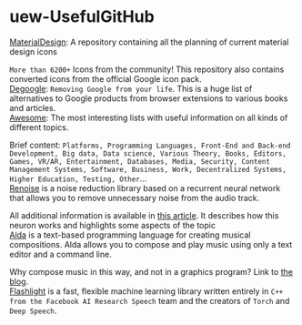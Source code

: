 # uew-UsefulGitHub
[MaterialDesign](https://github.com/Templarian/MaterialDesign): 
A repository containing all the planning of current material design icons

`More than 6200+` Icons from the community!
This repository also contains converted icons from the official Google icon pack.<br />
[Degoogle](https://github.com/tycrek/degoogle):
`Removing Google from your life`. 
This is a huge list of alternatives to Google products from browser extensions to various books and articles.<br />
[Awesome](https://github.com/sindresorhus/awesome):
The most interesting lists with useful information on all kinds of different topics.

Brief content:
`Platforms, Programming Languages, Front-End and Back-end Development, Big data, Data science, Various Theory, Books, Editors, Games, VR/AR, Entertainment, Databases, Media, Security, Content Management Systems, Software, Business, Work, Decentralized Systems, Higher Education, Testing, Other`...<br />
[Renoise](https://github.com/xiph/rnnoise) is a noise reduction library based on a recurrent neural network that allows you to remove unnecessary noise from the audio track.

All additional information is available in [this article](https://jmvalin.ca/demo/rnnoise/).
It describes how this neuron works and highlights some aspects of the topic<br />
[Alda](https://github.com/alda-lang/alda) is a text-based programming language for creating musical compositions. Alda allows you to compose and play music using only a text editor and a command line.

Why compose music in this way, and not in a graphics program? Link to [the blog](https://blog.djy.io/alda-a-manifesto-and-gentle-introduction/).<br />
[Flashlight](https://github.com/flashlight/flashlight ) is a fast, flexible machine learning library written entirely in `C++ from the Facebook AI Research Speech` team and the creators of `Torch` and `Deep Speech`.<br />
